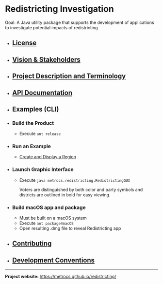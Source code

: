 # Redistricting Investigation

Goal: A Java utility package that supports the development of applications to investigate potential impacts of redistricting

- ## [License](LICENSE)

- ## [Vision & Stakeholders](Vision.md)

- ## [Project Description and Terminology](Redistricting.md)

- ## [API Documentation](https://metrocs.github.io/redistricting/api/index.html)

- ## Examples (CLI)
- ### Build the Product
    - Execute `ant release`
- ### Run an Example
    - [Create and Display a Region](docs/examples/create_and_display_region.md)
- ### Launch Graphic Interface
    - Execute `java metrocs.redistricting.RedistrictingGUI`


      Voters are distinguished by both color and party symbols and districts
      are outlined in bold for easy viewing.
- ### Build macOS app and package
    - Must be built on a macOS system
    - Execute `ant package4macOS`
    - Open resulting .dmg file to reveal Redistricting app

- ## [Contributing](Contributing.md)

- ## [Development Conventions](DevelopmentConventions.md)


___

__Project website:__ https://metrocs.github.io/redistricting/
